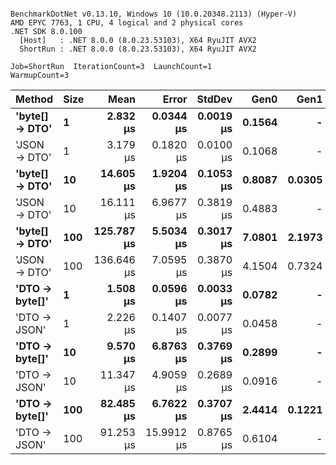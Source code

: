 ```

BenchmarkDotNet v0.13.10, Windows 10 (10.0.20348.2113) (Hyper-V)
AMD EPYC 7763, 1 CPU, 4 logical and 2 physical cores
.NET SDK 8.0.100
  [Host]   : .NET 8.0.0 (8.0.23.53103), X64 RyuJIT AVX2
  ShortRun : .NET 8.0.0 (8.0.23.53103), X64 RyuJIT AVX2

Job=ShortRun  IterationCount=3  LaunchCount=1  
WarmupCount=3  

```
| Method         | Size | Mean       | Error      | StdDev    | Gen0   | Gen1   | Allocated |
|--------------- |----- |-----------:|-----------:|----------:|-------:|-------:|----------:|
| **&#39;byte[] → DTO&#39;** | **1**    |   **2.832 μs** |  **0.0344 μs** | **0.0019 μs** | **0.1564** |      **-** |    **2672 B** |
| &#39;JSON → DTO&#39;   | 1    |   3.179 μs |  0.1820 μs | 0.0100 μs | 0.1068 |      - |    1800 B |
| **&#39;byte[] → DTO&#39;** | **10**   |  **14.605 μs** |  **1.9204 μs** | **0.1053 μs** | **0.8087** | **0.0305** |   **13592 B** |
| &#39;JSON → DTO&#39;   | 10   |  16.111 μs |  6.9677 μs | 0.3819 μs | 0.4883 |      - |    8488 B |
| **&#39;byte[] → DTO&#39;** | **100**  | **125.787 μs** |  **5.5034 μs** | **0.3017 μs** | **7.0801** | **2.1973** |  **118824 B** |
| &#39;JSON → DTO&#39;   | 100  | 136.646 μs |  7.0595 μs | 0.3870 μs | 4.1504 | 0.7324 |   73192 B |
| **&#39;DTO → byte[]&#39;** | **1**    |   **1.508 μs** |  **0.0596 μs** | **0.0033 μs** | **0.0782** |      **-** |    **1322 B** |
| &#39;DTO → JSON&#39;   | 1    |   2.226 μs |  0.1407 μs | 0.0077 μs | 0.0458 |      - |     776 B |
| **&#39;DTO → byte[]&#39;** | **10**   |   **9.570 μs** |  **6.8763 μs** | **0.3769 μs** | **0.2899** |      **-** |    **4934 B** |
| &#39;DTO → JSON&#39;   | 10   |  11.347 μs |  4.9059 μs | 0.2689 μs | 0.0916 |      - |    1712 B |
| **&#39;DTO → byte[]&#39;** | **100**  |  **82.485 μs** |  **6.7622 μs** | **0.3707 μs** | **2.4414** | **0.1221** |   **41036 B** |
| &#39;DTO → JSON&#39;   | 100  |  91.253 μs | 15.9912 μs | 0.8765 μs | 0.6104 |      - |   11288 B |
